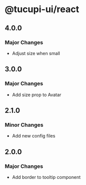# @tucupi-ui/react

## 4.0.0

### Major Changes

- Adjust size when small

## 3.0.0

### Major Changes

- Add size prop to Avatar

## 2.1.0

### Minor Changes

- Add new config files

## 2.0.0

### Major Changes

- Add border to tooltip component
